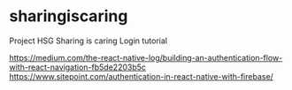 # sharingiscaring
Project HSG Sharing is caring
Login tutorial

https://medium.com/the-react-native-log/building-an-authentication-flow-with-react-navigation-fb5de2203b5c
https://www.sitepoint.com/authentication-in-react-native-with-firebase/
